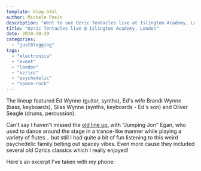 ```yaml
---
template: blog.html
author: Michele Pasin
description: "Went to see Ozric Tentacles live at Islington Academy, London"
title: "Ozric Tentacles live @ Islington Academy, London"
date: 2010-10-29
categories: 
  - "justblogging"
tags: 
  - "electronica"
  - "event"
  - "london"
  - "ozrics"
  - "psychedelic"
  - "space-rock"
---
```


The lineup featured Ed Wynne (guitar, synths), Ed's wife Brandi Wynne (bass, keyboards), Silas Wynne (synths, keyboards - Ed's son) and Oliver Seagle (drums, percussion).

Can't say I haven't missed the [old line up](http://en.wikipedia.org/wiki/Ozric_Tentacles), with "Jumping Jon" Egan, who used to dance around the stage in a trance-like manner while playing a variety of flutes... but still I had quite a bit of fun listening to this weird psychedelic family belting out spacey vibes. Even more cause they included several old Ozrics classics which I really enjoyed!

Here's an excerpt I've taken with my phone:
